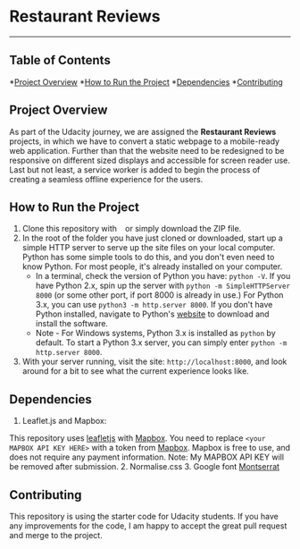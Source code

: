 # Restaurant Reviews
---
## Table of Contents
*[Project Overview](#projectoverview)
*[How to Run the Project](#how-to-run-the-project)
*[Dependencies](#dependencies)
*[Contributing](#contributing)

## Project Overview

As part of the Udacity journey, we are assigned the **Restaurant Reviews** projects, in which we have to convert a static webpage to a mobile-ready web application. Further than that the website need to be redesigned to be responsive on different sized displays and accessible for screen reader use. Last but not least, a service worker is added to begin the process of creating a seamless offline experience for the users.

## How to Run the Project
1. Clone this repository with ``` ``` or simply download the ZIP file.
2. In the root of the folder you have just cloned or downloaded, start up a simple HTTP server to serve up the site files on your local computer. Python has some simple tools to do this, and you don't even need to know Python. For most people, it's already installed on your computer.
    * In a terminal, check the version of Python you have: `python -V`. If you have Python 2.x, spin up the server with `python -m SimpleHTTPServer 8000` (or some other port, if port 8000 is already in use.) For Python 3.x, you can use `python3 -m http.server 8000`. If you don't have Python installed, navigate to Python's [website](https://www.python.org/) to download and install the software.
   * Note -  For Windows systems, Python 3.x is installed as `python` by default. To start a Python 3.x server, you can simply enter `python -m http.server 8000`.
3. With your server running, visit the site: `http://localhost:8000`, and look around for a bit to see what the current experience looks like.


## Dependencies
1. Leaflet.js and Mapbox:

This repository uses [leafletjs](https://leafletjs.com/) with [Mapbox](https://www.mapbox.com/). You need to replace `<your MAPBOX API KEY HERE>` with a token from [Mapbox](https://www.mapbox.com/). Mapbox is free to use, and does not require any payment information.
Note: My MAPBOX API KEY will be removed after submission.
2. Normalise.css
3. Google font [Montserrat](https://fonts.googleapis.com/css?family=Montserrat&display=swap')

## Contributing
This repository is using the starter code for Udacity students. If you have any improvements for the code, I am happy to accept the great pull request and merge to the project.

